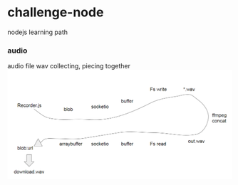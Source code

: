# challenge-node
nodejs learning path

### audio 
audio file wav collecting, piecing together 
<img src="https://github.com/ywang305/challenge-node/blob/master/audio%20subproj%20mind%20flow.png" />
